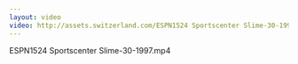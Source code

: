 ```yaml
---
layout: video
video: http://assets.switzerland.com/ESPN1524 Sportscenter Slime-30-1997.mp4
---
```

ESPN1524 Sportscenter Slime-30-1997.mp4
